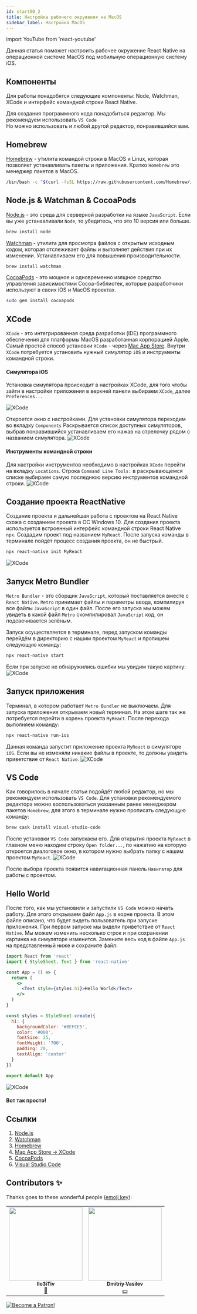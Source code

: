 ```yaml
---
id: start00_2
title: Настройка рабочего окружения на MacOS
sidebar_label: Настройка MacOS
---
```


import YouTube from 'react-youtube'

<YouTube videoId="b8FTrKKHWDk"/>

Данная статья поможет настроить рабочее окружение React Native на операционной системе MacOS под мобильную операционную систему iOS.

## Компоненты

Для работы понадобятся следующие компоненты: Node, Watchman, XCode и интерфейс командной строки React Native.

Для создания программного кода понадобиться редактор. Мы рекомендуем использовать `VS Code` Но можно использовать и любой другой редактор, понравившийся вам.

## Homebrew

[Homebrew](https://brew.sh/) - утилита командой строки в MacOS и Linux, которая позволяет устанавливать пакеты и приложения. Кратко `Homebrew` это менеджер пакетов в MacOS.

```bash
/bin/bash -c "$(curl -fsSL https://raw.githubusercontent.com/Homebrew/install/master/install.sh)"
```

## Node.js & Watchman & CocoaPods

[Node.js](https://nodejs.org/en/) - это среда для серверной разработки на языке `JavaScript`. Если вы уже устанавливали `Node`, то убедитесь, что это 10 версия или больше.

```bash
brew install node
```

[Watchman](https://facebook.github.io/watchman/) - утилита для просмотра файлов с открытым исходным кодом, которая отслеживает файлы и выполняет действия при их изменении. Устанавливаем его для повышения производительности.

```bash
brew install watchman
```

[CocoaPods](https://cocoapods.org/) - это мощное и одновременно изящное средство управления зависимостями Cocoa-библиотек, которые разработчики используют в своих iOS и MacOS проектах.

```bash
sudo gem install cocoapods
```

## XCode

`XCode` - это интегрированная среда разработки (IDE) программного обеспечения для платформы MacOS разработанная корпорацией Apple. Самый простой способ установки `XCode` - через [Mac App Store](https://apps.apple.com/us/app/xcode/id497799835?mt=12). Внутри `XCode` потребуется установить нужный симулятор `iOS` и инструменты командной строки.

#### Симулятора iOS

Установка симулятора происходит в настройках XCode, для того чтобы зайти в настройки приложения в верхней панели выбираем `XCode`, далее `Preferences...`

![XCode](/img/rn/00_2/03_02.png)

Откроется окно с настройками. Для установки симулятора переходим во вкладку `Components` Раскрывается список доступных симуляторов, выбрав понравившийся устанавливаем его нажав на стрелочку рядом с названием симулятора.
![XCode](/img/rn/00_2/03_03.png)

#### Инструменты командной строки

Для настройки инструментов необходимо в настройках `XCode` перейти на вкладку `Locations`. Строка `Command Line Tools:` в раскрывающемся списке выбираем самую последнюю версию инструментов командной строки.
![XCode](/img/rn/00_2/03_04.png)

## Создание проекта ReactNative

Создание проекта и дальнейшая работа с проектом на React Native схожа с созданием проекта в ОС Windows 10. Для создания проекта используется встроенный интерфейс командной строки React Native `npx`. Создадим проект под названием `MyReact`. После запуска команды в терминале пойдёт процесс создания проекта, он не быстрый.

```bash
npx react-native init MyReact
```

![XCode](/img/rn/00_2/04_00.png)

## Запуск Metro Bundler

`Metro Bundler` - это сборщик `JavaScript`, который поставляется вместе с `React Native`. `Metro` принимает файлы и параметры ввода, компилируя все файлы `JavaScript` в один файл. После его запуска мы можем увидеть в какой файл `Metro` скомпилировал `JavaScript` код, он подсвечивается зелёным.

Запуск осуществляется в терминале, перед запуском команды перейдём в директорию с нашим проектом `MyReact` и пропишем следующую команду:

```bash
npx react-native start
```

Если при запуске не обнаружились ошибки мы увидим такую картину:
![XCode](/img/rn/00_2/04_01.png)

## Запуск приложения

Терминал, в котором работает `Metro Bundler` не выключаем. Для запуска приложения открываем новый терминал. На этом шаге так же потребуется перейти в корень проекта `MyReact`. После перехода выполняем команду:

```bash
npx react-native run-ios
```

Данная команда запустит приложение проекта `MyReact` в симуляторе `iOS`. Если вы не изменяли никакие файлы в проекте, то должны увидеть приветствие от `React Native`.
![XCode](/img/rn/00_2/04_02.png)

## VS Code

Как говорилось в начале статьи подойдёт любой редактор, но мы рекомендуем использовать `VS Code`. Для установки рекомендуемого редактора можно воспользоваться указанным ранее менеджером пакетов `Homebrew`, для этого в терминале нужно прописать следующую команду:

```bash
brew cask install visual-studio-code
```

После установки `VS Code` запускаем его. Для открытия проекта `MyReact` в главном меню находим строку `Open folder...`, по нажатию на которую откроется диалоговое окно, в котором нужно выбрать папку с нашим проектом `MyReact`.
![XCode](/img/rn/00_2/04_04.png)

После выбора проекта появится навигационная панель `Навигатор` для работы с проектом.

## Hello World

После того, как мы установили и запустили `VS Code` можно начать работу. Для этого открываем файл `App.js` в корне проекта. В этом файле описано, что будет видеть пользователь при запуске приложения. При первом запуске мы видели приветствие от `React Native`. Мы можем изменить несколько строк и при сохранении картинка на симуляторе изменится. Замените весь код в файле `App.js` на представленный ниже и сохраните файл:

```jsx
import React from 'react'
import { StyleSheet, Text } from 'react-native'

const App = () => {
  return (
    <>
      <Text style={styles.h1}>Hello World</Text>
    </>
  )
}

const styles = StyleSheet.create({
  h1: {
    backgroundColor: '#BEFCE5',
    color: '#000',
    fontSize: 25,
    fontWeight: '700',
    padding: 20,
    textAlign: 'center'
  }
})

export default App
```

![XCode](/img/rn/00_2/04_05.png)

#### Вот так просто!

## Ссылки

1. [Node.js](https://nodejs.org/en/)
2. [Watchman](https://facebook.github.io/watchman/)
3. [Homebrew](https://brew.sh/)
4. [Map App Store -> XCode](https://apps.apple.com/us/app/xcode/id497799835?mt=12)
5. [CocoaPods](https://cocoapods.org/)
6. [Visual Studio Code](https://code.visualstudio.com)

## Contributors ✨

Thanks goes to these wonderful people ([emoji key](https://allcontributors.org/docs/en/emoji-key)):

<!-- ALL-CONTRIBUTORS-LIST:START - Do not remove or modify this section -->
<!-- prettier-ignore-start -->
<!-- markdownlint-disable -->
<table>
  <tr> 
    <td align="center"><a href="https://github.com/IIo3iTiv"><img src="https://avatars1.githubusercontent.com/u/72025062?v=4?s=200" width="200px;" alt=""/><br /><sub><b>IIo3iTiv</b></sub></a><br /><a href="https://github.com/gHashTag/react-native-village/commits?author=IIo3iTiv" title="Documentation">📖</a></td>
    <td align="center"><a href="https://fullstackserverless.github.io/"><img src="https://avatars0.githubusercontent.com/u/6774813?v=4?s=200" width="200px;" alt=""/><br /><sub><b>Dmitriy Vasilev</b></sub></a><br /><a href="#financial-gHashTag" title="Financial">💵</a></td>
  </tr>
</table>

<!-- markdownlint-restore -->
<!-- prettier-ignore-end -->

<!-- ALL-CONTRIBUTORS-LIST:END -->

[![Become a Patron!](/img/logo/patreon.jpg)](https://www.patreon.com/bePatron?u=31769291)

